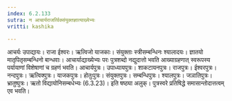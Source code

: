 ```yaml
---
index: 6.2.133
sutra: न आचार्यराजर्त्विक्संयुक्तज्ञात्याख्येभ्यः
vritti: kashika

---
```

आचर्यः उपाद्यायः। राजा ईश्वरः। ऋत्विजो याजकाः। संयुक्ताः स्त्रीसम्बन्धिनः श्यालादयः। ज्ञातयो मातृपितृसम्बन्धिनो बान्धवाः। आचार्याद्याख्येभ्यः परः पुत्रशब्दो नद्युदात्तो भवति आख्याग्रहणात् स्वरूपस्य पर्यायाणां विशेषाणां च ग्रहणं भवति। आचार्यपुत्रः। उपाध्यायपुत्रः। शाकटायनपुत्रः। राजपुत्रः। ईश्वरपुत्रः। नन्दपुत्रः। ऋत्विक्पुत्रः। याजकपुत्रः। होतुःपुत्रः। संयुक्तपुत्रः। सम्बन्धिपुत्रः। श्यालपुत्रः। जञातिपुत्रः। भ्रातुष्पुत्रः। ऋतो विद्यायोनिसम्बधेभ्यः (6.3.23)। इति षष्ठ्या अलुक्। पुत्रस्वरे प्रतिषिद्धे समासान्तोदात्तत्वम् एव भवति।